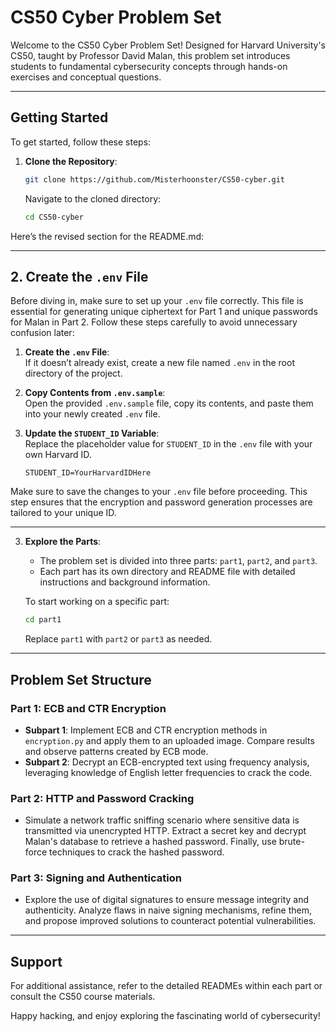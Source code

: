 # CS50 Cyber Problem Set

Welcome to the CS50 Cyber Problem Set! Designed for Harvard University's CS50, taught by Professor David Malan, this problem set introduces students to fundamental cybersecurity concepts through hands-on exercises and conceptual questions.

---

## Getting Started

To get started, follow these steps:

1. **Clone the Repository**:
   ```bash
   git clone https://github.com/Misterhoonster/CS50-cyber.git
   ```
   Navigate to the cloned directory:
   ```bash
   cd CS50-cyber
   ```
Here’s the revised section for the README.md:

---

## 2. **Create the `.env` File**

Before diving in, make sure to set up your `.env` file correctly. This file is essential for generating unique ciphertext for Part 1 and unique passwords for Malan in Part 2. Follow these steps carefully to avoid unnecessary confusion later:

1. **Create the `.env` File**:  
   If it doesn’t already exist, create a new file named `.env` in the root directory of the project.

2. **Copy Contents from `.env.sample`**:  
   Open the provided `.env.sample` file, copy its contents, and paste them into your newly created `.env` file.

3. **Update the `STUDENT_ID` Variable**:  
   Replace the placeholder value for `STUDENT_ID` in the `.env` file with your own Harvard ID.

   ```env
   STUDENT_ID=YourHarvardIDHere
   ```

Make sure to save the changes to your `.env` file before proceeding. This step ensures that the encryption and password generation processes are tailored to your unique ID.

---

3. **Explore the Parts**:
   - The problem set is divided into three parts: `part1`, `part2`, and `part3`. 
   - Each part has its own directory and README file with detailed instructions and background information.

   To start working on a specific part:
   ```bash
   cd part1
   ```
   Replace `part1` with `part2` or `part3` as needed.

---

## Problem Set Structure

### Part 1: ECB and CTR Encryption
- **Subpart 1**: Implement ECB and CTR encryption methods in `encryption.py` and apply them to an uploaded image. Compare results and observe patterns created by ECB mode.
- **Subpart 2**: Decrypt an ECB-encrypted text using frequency analysis, leveraging knowledge of English letter frequencies to crack the code.

### Part 2: HTTP and Password Cracking
- Simulate a network traffic sniffing scenario where sensitive data is transmitted via unencrypted HTTP. Extract a secret key and decrypt Malan's database to retrieve a hashed password. Finally, use brute-force techniques to crack the hashed password.

### Part 3: Signing and Authentication
- Explore the use of digital signatures to ensure message integrity and authenticity. Analyze flaws in naive signing mechanisms, refine them, and propose improved solutions to counteract potential vulnerabilities.

---

## Support
For additional assistance, refer to the detailed READMEs within each part or consult the CS50 course materials.

Happy hacking, and enjoy exploring the fascinating world of cybersecurity!